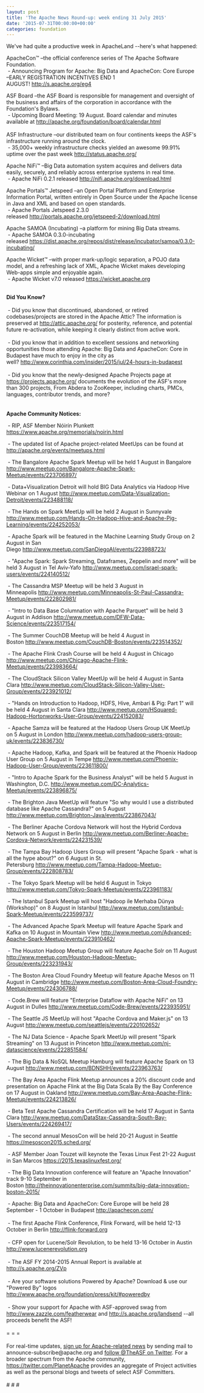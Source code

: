 ```yaml
---
layout: post
title: 'The Apache News Round-up: week ending 31 July 2015'
date: '2015-07-31T00:00:00+00:00'
categories: foundation
---
```

<div> 
    <p>We've had quite a productive week in ApacheLand --here's what happened:</p> 
    <p>ApacheCon™ –the official conference series of The Apache Software Foundation.<br />&nbsp;- Announcing Program for Apache: Big Data and ApacheCon: Core Europe –EARLY REGISTRATION INCENTIVES END 1 AUGUST!&nbsp;<a href="http://s.apache.org/eg4">http://s.apache.org/eg4</a></p> 
  </div> 
  <div>ASF Board –the ASF Board is responsible for management and oversight of the business and affairs of the corporation in accordance with the Foundation's Bylaws.</div> 
  <div>&nbsp;- Upcoming Board Meeting: 19 August. Board calendar and minutes available at <a href="http://apache.org/foundation/board/calendar.html">http://apache.org/foundation/board/calendar.html</a></div> 
  <div><br /></div> 
  <div>ASF Infrastructure –our distributed team on four continents keeps the ASF's infrastructure running around the clock.<br />&nbsp;- 35,000+ weekly infrastructure checks yielded an awesome 99.91% uptime over the past week <a href="http://status.apache.org/">http://status.apache.org/</a></div> 
  <div> 
    <p>Apache NiFi™ –Big Data automation system acquires and delivers data easily, securely, and reliably across enterprise systems in real time.<br />&nbsp;- Apache NiFi&nbsp;0.2.1 released&nbsp;<a href="http://nifi.apache.org/download.html">http://nifi.apache.org/download.html</a></p> 
  </div> 
  <div> 
    <p>Apache Portals™ Jetspeed –an Open Portal Platform and Enterprise Information Portal, written entirely in Open Source under the Apache license in Java and XML and based on open standards.<br />&nbsp;- Apache Portals Jetspeed 2.3.0 released&nbsp;<a href="http://portals.apache.org/jetspeed-2/download.html">http://portals.apache.org/jetspeed-2/download.html</a></p> 
    <p>Apache SAMOA (Incubating) –a platform for mining Big Data streams.<br />&nbsp;- Apache SAMOA 0.3.0-incubating released&nbsp;<a href="https://dist.apache.org/repos/dist/release/incubator/samoa/0.3.0-incubating/">https://dist.apache.org/repos/dist/release/incubator/samoa/0.3.0-incubating/</a></p> 
  </div> 
  <p>Apache Wicket™ –with proper mark-up/logic separation, a POJO data model, and a refreshing lack of XML, Apache Wicket makes developing Web-apps simple and enjoyable again.<br />&nbsp;- Apache Wicket v7.0 released&nbsp;<a href="https://wicket.apache.org">https://wicket.apache.org</a></p> 
  <div><br /></div> 
  <div><b>Did You Know?</b></div> 
  <div><br /></div> 
  <div>&nbsp;- Did you know that discontinued, abandoned, or retired codebases/projects are stored in the Apache Attic? The information is preserved at <a href="http://attic.apache.org">http://attic.apache.org/</a>&nbsp;for posterity, reference, and potential future re-activation, while keeping it clearly distinct from active work.&nbsp;</div> 
  <div><br /></div> 
  <div>&nbsp;- Did you know that in addition to excellent sessions and networking opportunities those attending Apache: Big Data and ApacheCon: Core in Budapest have much to enjoy in the city as well?&nbsp;<a href="http://www.corinthia.com/insider/2015/jul/24-hours-in-budapest">http://www.corinthia.com/insider/2015/jul/24-hours-in-budapest</a></div> 
  <div><br /></div> 
  <div>&nbsp;- Did you know that the newly-designed Apache Projects page at <a href="https://projects.apache.org/">https://projects.apache.org/</a>&nbsp;documents the evolution of the ASF's more than 300 projects,&nbsp;From Abdera to ZooKeeper, including charts, PMCs, languages, contributor trends, and more?</div> 
  <div><br /></div> 
  <div><br /></div> 
  <div><b>Apache Community Notices:</b></div> 
  <div> 
    <p>&nbsp;- RIP, ASF Member Nóirín Plunkett <a href="https://www.apache.org/memorials/noirin.html">https://www.apache.org/memorials/noirin.html</a></p> 
    <p>&nbsp;- The updated list of Apache project-related MeetUps can be found at <a href="-%20The%20list%20of%20Apache%20project-related%20MeetUps%20can%20be%20found%20at%20http://apache.org/events/meetups.html">http://apache.org/events/meetups.html</a></p> 
    <p>&nbsp;- The Bangalore Apache Spark Meetup will be held 1 August in Bangalore <a href="http://www.meetup.com/Bangalore-Apache-Spark-Meetup/events/223706897/">http://www.meetup.com/Bangalore-Apache-Spark-Meetup/events/223706897/</a></p> 
    <p>&nbsp;- Data+Visualization Detroit will hold BIG Data Analytics via Hadoop Hive Webinar on 1 August&nbsp;<a href="http://www.meetup.com/Data-Visualization-Detroit/events/223488118/">http://www.meetup.com/Data-Visualization-Detroit/events/223488118/</a></p> 
    <p>&nbsp;- The Hands on Spark MeetUp will be held 2 August in Sunnyvale <a href="http://www.meetup.com/Hands-On-Hadoop-Hive-and-Apache-Pig-Learning/events/224252053/">http://www.meetup.com/Hands-On-Hadoop-Hive-and-Apache-Pig-Learning/events/224252053/</a></p> 
    <p>&nbsp;- Apache Spark will be featured in the&nbsp;Machine Learning Study Group on 2 August in San Diego&nbsp;<a href="http://www.meetup.com/SanDiegoAI/events/223988723/">http://www.meetup.com/SanDiegoAI/events/223988723/</a></p> 
    <p>&nbsp;- &quot;Apache Spark: Spark Streaming, Dataframes, Zeppelin and more&quot; will be held 3 August in&nbsp;Tel Aviv-Yafo&nbsp;<a href="http://www.meetup.com/israel-spark-users/events/224140512/">http://www.meetup.com/israel-spark-users/events/224140512/</a></p> 
    <p>&nbsp;- The Cassandra MSP Meetup will be held 3 August in Minneapolis&nbsp;<a href="http://www.meetup.com/Minneapolis-St-Paul-Cassandra-Meetup/events/222802981/">http://www.meetup.com/Minneapolis-St-Paul-Cassandra-Meetup/events/222802981/</a></p> 
    <p>&nbsp;- &quot;Intro to Data Base Columnation with Apache Parquet&quot; will be held 3 August in Addison <a href="http://www.meetup.com/DFW-Data-Science/events/223517154/">http://www.meetup.com/DFW-Data-Science/events/223517154/</a></p> 
    <p>&nbsp;- The Summer CouchDB Meetup will be held 4 August in Boston&nbsp;<a href="http://www.meetup.com/CouchDB-Boston/events/223514352/">http://www.meetup.com/CouchDB-Boston/events/223514352/</a></p> 
    <p>&nbsp;- The Apache Flink Crash Course will be held 4 August in Chicago <a href="http://www.meetup.com/Chicago-Apache-Flink-Meetup/events/223983664/">http://www.meetup.com/Chicago-Apache-Flink-Meetup/events/223983664/</a> </p> 
    <p>&nbsp;- The CloudStack Silicon Valley MeetUp will be held 4 August in Santa Clara&nbsp;<a href="http://www.meetup.com/CloudStack-Silicon-Valley-User-Group/events/223921012/">http://www.meetup.com/CloudStack-Silicon-Valley-User-Group/events/223921012/</a></p> 
    <p>&nbsp;- &quot;Hands on Introduction to Hadoop, HDFS, Hive, Ambari &amp; Pig: Part 1&quot; will be held 4 August in Santa Clara <a href="http://www.meetup.com/HSquared-Hadoop-Hortonworks-User-Group/events/224152083/">http://www.meetup.com/HSquared-Hadoop-Hortonworks-User-Group/events/224152083/</a></p> 
    <p>&nbsp;- Apache Samza will be featured at the&nbsp;Hadoop Users Group UK MeetUp on 5 August in London&nbsp;<a href="http://www.meetup.com/hadoop-users-group-uk/events/223836730/">http://www.meetup.com/hadoop-users-group-uk/events/223836730/</a></p> 
    <p>&nbsp;- Apache Hadoop, Kafka, and Spark will be featured at the&nbsp;Phoenix Hadoop User Group on 5 August in Tempe&nbsp;<a href="http://www.meetup.com/Phoenix-Hadoop-User-Group/events/223611800/">http://www.meetup.com/Phoenix-Hadoop-User-Group/events/223611800/</a></p> 
    <p>&nbsp;- &quot;Intro to Apache Spark for the Business Analyst&quot; will be held 5 August in Washington, D.C. <a href="http://www.meetup.com/DC-Analytics-Meetup/events/223896875/">http://www.meetup.com/DC-Analytics-Meetup/events/223896875/</a></p> 
    <p>&nbsp;- The Brighton Java MeetUp will feature &quot;So why would I use a distributed database like Apache Cassandra?&quot; on 5 August <a href="http://www.meetup.com/Brighton-Java/events/223867043/">http://www.meetup.com/Brighton-Java/events/223867043/</a></p> 
    <p>&nbsp;- The Berliner Apache Cordova Network will host the Hybrid Cordova Network&nbsp;on 5 August in Berlin&nbsp;<a href="http://www.meetup.com/Berliner-Apache-Cordova-Network/events/224231539/">http://www.meetup.com/Berliner-Apache-Cordova-Network/events/224231539/</a></p> 
    <p>&nbsp;- The Tampa Bay Hadoop Users Group will present &quot;Apache Spark - what is all the hype about?&quot; on 6 August in St. Petersburg&nbsp;<a href="http://www.meetup.com/Tampa-Hadoop-Meetup-Group/events/222808783/">http://www.meetup.com/Tampa-Hadoop-Meetup-Group/events/222808783/</a></p> 
    <p>&nbsp;- The Tokyo Spark Meetup will be held 6 August in Tokyo <a href="http://www.meetup.com/Tokyo-Spark-Meetup/events/223961183/">http://www.meetup.com/Tokyo-Spark-Meetup/events/223961183/</a></p> 
    <p>&nbsp;- The Istanbul Spark Meetup will host &quot;Hadoop ile Merhaba Dünya (Workshop)&quot; on 8 August in Istanbul <a href="http://www.meetup.com/Istanbul-Spark-Meetup/events/223599737/">http://www.meetup.com/Istanbul-Spark-Meetup/events/223599737/</a></p> 
    <p>&nbsp;- The Advanced Apache Spark Meetup will feature Apache Spark and Kafka on 10 August in Mountain View&nbsp;<a href="http://www.meetup.com/Advanced-Apache-Spark-Meetup/events/223910462/">http://www.meetup.com/Advanced-Apache-Spark-Meetup/events/223910462/</a></p> 
    <p>&nbsp;- The Houston Hadoop Meetup Group will feature Apache Solr on 11 August <a href="http://www.meetup.com/Houston-Hadoop-Meetup-Group/events/223231943/">http://www.meetup.com/Houston-Hadoop-Meetup-Group/events/223231943/</a></p> 
    <p>&nbsp;- The Boston Area Cloud Foundry Meetup will feature Apache Mesos on 11 August in Cambridge&nbsp;<a href="http://www.meetup.com/Boston-Area-Cloud-Foundry-Meetup/events/224306788/">http://www.meetup.com/Boston-Area-Cloud-Foundry-Meetup/events/224306788/</a></p> 
    <p>&nbsp;- Code.Brew will feature &quot;Enterprise Dataflow with Apache NiFi&quot; on 13 August in Dulles&nbsp;<a href="http://www.meetup.com/Code-Brew/events/223935951/">http://www.meetup.com/Code-Brew/events/223935951/</a></p> 
    <p>&nbsp;- The Seattle JS MeetUp will host &quot;Apache Cordova and Maker.js&quot; on 13 August&nbsp;<a href="http://www.meetup.com/seattlejs/events/220102652/">http://www.meetup.com/seattlejs/events/220102652/</a></p> 
    <p>&nbsp;- The NJ Data Science - Apache Spark MeetUp will present &quot;Spark Streaming&quot; on 13 August in Princeton&nbsp;<a href="http://www.meetup.com/nj-datascience/events/222851584/">http://www.meetup.com/nj-datascience/events/222851584/</a></p> 
    <p>&nbsp;- The Big Data &amp; NoSQL Meetup Hamburg will feature Apache Spark on 13 August&nbsp;<a href="http://www.meetup.com/BDNSHH/events/223963763/">http://www.meetup.com/BDNSHH/events/223963763/</a></p> 
    <p>&nbsp;- The Bay Area Apache Flink Meetup announces a 20% discount code and presentation on Apache Flink at the Big Data Scala By the Bay Conference on 17 August in Oakland&nbsp;<a href="http://www.meetup.com/Bay-Area-Apache-Flink-Meetup/events/224213826/">http://www.meetup.com/Bay-Area-Apache-Flink-Meetup/events/224213826/</a></p> 
    <p>&nbsp;- Beta Test Apache Cassandra Certification will be held 17 August in Santa Clara <a href="http://www.meetup.com/DataStax-Cassandra-South-Bay-Users/events/224269417/">http://www.meetup.com/DataStax-Cassandra-South-Bay-Users/events/224269417/</a> </p> 
  </div> 
  <div>&nbsp;- The second annual MesosCon will be held 20-21 August in Seattle <a href="https://mesoscon2015.sched.org/">https://mesoscon2015.sched.org/</a></div> 
  <div> 
    <p>&nbsp;- ASF Member Joan Touzet will keynote the Texas Linux Fest 21-22 August in San Marcos <a href="https://2015.texaslinuxfest.org/">https://2015.texaslinuxfest.org/</a></p> 
    <p>&nbsp;- The Big Data Innovation conference will feature an &quot;Apache Innovation&quot; track 9-10 September in Boston&nbsp;<a href="http://theinnovationenterprise.com/summits/big-data-innovation-boston-2015/">http://theinnovationenterprise.com/summits/big-data-innovation-boston-2015/</a></p> 
  </div> 
  <div>&nbsp;- Apache: Big Data and ApacheCon: Core Europe will be held 28 September - 1 October in Budapest <a href="http://apachecon.com/">http://apachecon.com/</a></div> 
  <div><br /></div> 
  <div>&nbsp;- The first Apache Flink Conference, Flink Forward, will be held 12-13 October in Berlin <a href="http://flink-forward.org/">http://flink-forward.org</a></div> 
  <div><br /></div> 
  <div>&nbsp;- CFP open for Lucene/Solr Revolution, to be held 13-16 October in Austin <a href="http://www.lucenerevolution.org/">http://www.lucenerevolution.org</a></div> 
  <div><br /></div> 
  <div>&nbsp;- The ASF FY 2014-2015 Annual Report is available at <a href="http://s.apache.org/ZVp">http://s.apache.org/ZVp</a></div> 
  <div><br /></div> 
  <div>&nbsp;- Are your software solutions Powered by Apache? Download &amp; use our &quot;Powered By&quot; logos <a href="http://www.apache.org/foundation/press/kit/#poweredby">http://www.apache.org/foundation/press/kit/#poweredby</a></div> 
  <div><br /></div> 
  <div>&nbsp;- Show your support for Apache with ASF-approved swag from <a href="http://www.zazzle.com/featherwear">http://www.zazzle.com/featherwear</a> and <a href="http://s.apache.org/landsend">http://s.apache.org/landsend</a> --all proceeds benefit the ASF!&nbsp;</div> 
  <div><br /></div> 
  <div>= = =</div> 
  <div><br /></div> 
  <div>For real-time updates, <a href="http://apache.org/foundation/mailinglists.html#foundation-announce">sign up for Apache-related news</a> by sending mail to announce-subscribe@apache.org and <a href="https://twitter.com/theASF/">follow @TheASF on Twitter</a>. For a broader spectrum from the Apache community, <a href="https://twitter.com/PlanetApache">https://twitter.com/PlanetApache</a> provides an aggregate of Project activities as well as the personal blogs and tweets of select ASF Committers.</div> 
  <div><br /></div> 
  <div># # #</div>
